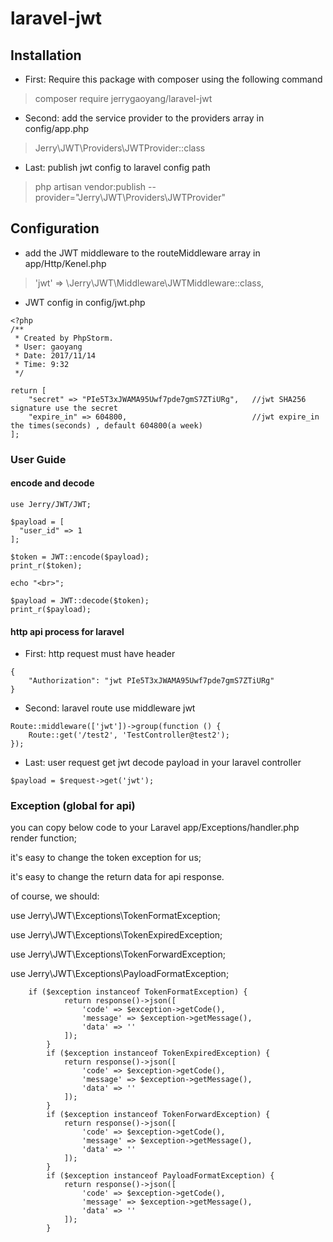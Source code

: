 # laravel-jwt


## Installation


* First: Require this package with composer using the following command

> composer require jerrygaoyang/laravel-jwt

* Second: add the service provider to the providers array in config/app.php

> Jerry\JWT\Providers\JWTProvider::class

* Last: publish jwt config to laravel config path

> php artisan vendor:publish --provider="Jerry\JWT\Providers\JWTProvider"


## Configuration


* add the JWT middleware to the routeMiddleware array in app/Http/Kenel.php

> 'jwt' => \Jerry\JWT\Middleware\JWTMiddleware::class,

* JWT config in config/jwt.php 
```
<?php
/**
 * Created by PhpStorm.
 * User: gaoyang
 * Date: 2017/11/14
 * Time: 9:32
 */

return [
    "secret" => "PIe5T3xJWAMA95Uwf7pde7gmS7ZTiURg",   //jwt SHA256 signature use the secret
    "expire_in" => 604800,                            //jwt expire_in the times(seconds) , default 604800(a week)
];
```


### User Guide

#### encode and decode

```
use Jerry/JWT/JWT;

$payload = [
  "user_id" => 1
];

$token = JWT::encode($payload);
print_r($token);

echo "<br>";

$payload = JWT::decode($token);
print_r($payload);

```

#### http api process for laravel  

* First: http request must have header

``` 
{
    "Authorization": "jwt PIe5T3xJWAMA95Uwf7pde7gmS7ZTiURg"
}	
```

* Second: laravel route use middleware jwt 

```
Route::middleware(['jwt'])->group(function () {
    Route::get('/test2', 'TestController@test2');
});
```

* Last: user request get jwt decode payload in your laravel controller

```
$payload = $request->get('jwt');
```


### Exception (global for api)


you can copy below code to your Laravel app/Exceptions/handler.php render function;

it's easy to change the token exception for us;

it's easy to change the return data for api response.

of course, we should:

use Jerry\JWT\Exceptions\TokenFormatException;

use Jerry\JWT\Exceptions\TokenExpiredException;

use Jerry\JWT\Exceptions\TokenForwardException;

use Jerry\JWT\Exceptions\PayloadFormatException;

```
	if ($exception instanceof TokenFormatException) {
            return response()->json([
                'code' => $exception->getCode(),
                'message' => $exception->getMessage(),
                'data' => ''
            ]);
        }
        if ($exception instanceof TokenExpiredException) {
            return response()->json([
                'code' => $exception->getCode(),
                'message' => $exception->getMessage(),
                'data' => ''
            ]);
        }
        if ($exception instanceof TokenForwardException) {
            return response()->json([
                'code' => $exception->getCode(),
                'message' => $exception->getMessage(),
                'data' => ''
            ]);
        }
        if ($exception instanceof PayloadFormatException) {
            return response()->json([
                'code' => $exception->getCode(),
                'message' => $exception->getMessage(),
                'data' => ''
            ]);
        }
```


